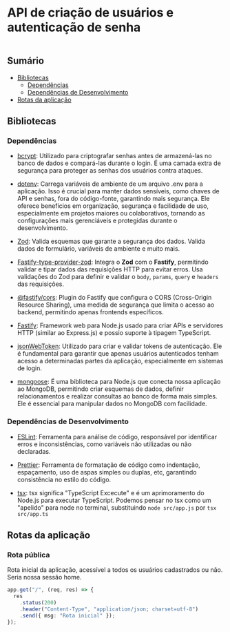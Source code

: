 # API de criação de usuários e autenticação de senha

<img />

## Sumário

- [Bibliotecas](#bibliotecas)
  - [Dependências](#dependências)
  - [Dependências de Desenvolvimento](#dependências-de-desenvolvimento)
- [Rotas da aplicação](#rotas-da-aplicação)

## Bibliotecas

### Dependências

- [bcrypt](https://www.npmjs.com/package/bcrypt): Utilizado para criptografar senhas antes de armazená-las no banco de dados e compará-las durante o login. É uma camada extra de segurança para proteger as senhas dos usuários contra ataques.

- [dotenv](https://www.npmjs.com/package/dotenv): Carrega variáveis de ambiente de um arquivo .env para a aplicação. Isso é crucial para manter dados sensíveis, como chaves de API e senhas, fora do código-fonte, garantindo mais segurança. Ele oferece benefícios em organização, segurança e facilidade de uso, especialmente em projetos maiores ou colaborativos, tornando as configurações mais gerenciáveis e protegidas durante o desenvolvimento.

- [Zod](https://zod.dev/): Valida esquemas que garante a segurança dos dados. Valida dados de formulário, variáveis de ambiente e muito mais.

- [Fastify-type-provider-zod](https://github.com/turkerdev/fastify-type-provider-zod): Integra o **Zod** com o **Fastify**, permitindo validar e tipar dados das requisições HTTP para evitar erros. Usa validações do Zod para definir e validar o `body`, `params`, `query` e `headers` das requisições.

- [@fastify/cors](https://github.com/fastify/fastify-cors): Plugin do Fastify que configura o CORS (Cross-Origin Resource Sharing), uma medida de segurança que limita o acesso ao backend, permitindo apenas frontends específicos.

- [Fastify](https://fastify.dev): Framework web para Node.js usado para criar APIs e servidores HTTP (similar ao Express.js) e possio suporte à tipagem TypeScript.

- [jsonWebToken](https://jwt.io): Utilizado para criar e validar tokens de autenticação. Ele é fundamental para garantir que apenas usuários autenticados tenham acesso a determinadas partes da aplicação, especialmente em sistemas de login.

- [mongoose](https://mongoosejs.com): É uma biblioteca para Node.js que conecta nossa aplicação ao MongoDB, permitindo criar esquemas de dados, definir relacionamentos e realizar consultas ao banco de forma mais simples. Ele é essencial para manipular dados no MongoDB com facilidade.

### Dependências de Desenvolvimento

- [ESLint](https://eslint.org/): Ferramenta para análise de código, responsável por identificar erros e inconsistências, como variáveis não utilizadas ou não declaradas.

- [Prettier](https://prettier.io/): Ferramenta de formatação de código como indentação, espaçamento, uso de aspas simples ou duplas, etc, garantindo consistência no estilo do código.

- [tsx](https://tsx.is): tsx significa "TypeScript Excecute" e é um aprimoramento do Node.js para executar TypeScript. Podemos pensar no tsx como um "apelido" para node no terminal, substituindo `node src/app.js` por `tsx src/app.ts`

## Rotas da aplicação

### Rota pública

Rota inicial da aplicação, acessível a todos os usuários cadastrados ou não. Seria nossa sessão home.

```ts
app.get("/", (req, res) => {
  res
    .status(200)
    .header("Content-Type", "application/json; charset=utf-8")
    .send({ msg: "Rota inicial" });
});
```
